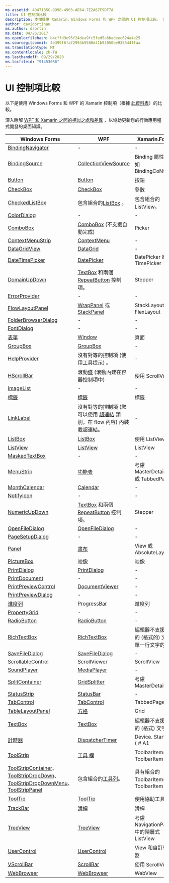 ```yaml
---
ms.assetid: 4D47185C-8998-4903-AE64-7E2A67F9DF7A
title: UI 控制項比較
description: 本檔提供 Xamarin、Windows Forms 和 WPF 之間的 UI 控制項比較。 它也會連結至比較 WPF 與 Xamarin 格式的其他檔。
author: davidortinau
ms.author: daortin
ms.date: 04/26/2017
ms.openlocfilehash: b4cffd9e95f24dea9fc5fed5a6badeec624a4e25
ms.sourcegitcommit: 4e399f6fa72993b9580d41b93050be935544ffaa
ms.translationtype: MT
ms.contentlocale: zh-TW
ms.lasthandoff: 09/29/2020
ms.locfileid: "91453086"
---
```

# <a name="ui-controls-comparison"></a>UI 控制項比較

以下是使用 Windows Forms 和 WPF 的 Xamarin 控制項（根據 [此資料表](/dotnet/framework/wpf/advanced/windows-forms-controls-and-equivalent-wpf-controls)）的比較。

深入瞭解 [WPF 和 Xamarin 之間的相似之處和差異](wpf.md) ，以協助更新您的行動應用程式開發的桌面知識。

|Windows Forms|WPF|Xamarin.Forms|
|--- |--- |--- |
|[BindingNavigator](/dotnet/api/system.windows.forms.bindingnavigator)|-|-|
|[BindingSource](/dotnet/api/system.windows.forms.bindingsource)|[CollectionViewSource](/dotnet/api/system.windows.data.collectionviewsource)|Binding 屬性，例如 BindingCoNtext|
|[Button](/dotnet/api/system.windows.forms.button)|[Button](/dotnet/api/system.windows.controls.button)|按鈕|
|[CheckBox](/dotnet/api/system.windows.forms.checkbox)|[CheckBox](/dotnet/api/system.windows.controls.checkbox)|參數|
|[CheckedListBox](/dotnet/api/system.windows.forms.checkedlistbox)|包含組合的[ListBox](/dotnet/api/system.windows.controls.listbox) 。|包含組合的 ListView。|
|[ColorDialog](/dotnet/api/system.windows.forms.colordialog)|-|-|
|[ComboBox](/dotnet/api/system.windows.forms.combobox)|[ComboBox](/dotnet/api/system.windows.controls.combobox) (不支援自動完成) |Picker|
|[ContextMenuStrip](/dotnet/api/system.windows.forms.contextmenustrip)|[ContextMenu](/dotnet/api/system.windows.controls.contextmenu)|-|
|[DataGridView](/dotnet/api/system.windows.forms.datagridview)|[DataGrid](/dotnet/api/system.windows.controls.datagrid)|-|
|[DateTimePicker](/dotnet/api/system.windows.forms.datetimepicker)|[DatePicker](/dotnet/api/system.windows.controls.datepicker)|DatePicker & TimePicker|
|[DomainUpDown](/dotnet/api/system.windows.forms.domainupdown)|[TextBox](/dotnet/api/system.windows.controls.textbox) 和兩個 [RepeatButton](/dotnet/api/system.windows.controls.primitives.repeatbutton) 控制項。|Stepper|
|[ErrorProvider](/dotnet/api/system.windows.forms.errorprovider)|-|-|
|[FlowLayoutPanel](/dotnet/api/system.windows.forms.flowlayoutpanel)|[WrapPanel](/dotnet/api/system.windows.controls.wrappanel) 或 [StackPanel](/dotnet/api/system.windows.controls.stackpanel)|StackLayout 或 FlexLayout|
|[FolderBrowserDialog](/dotnet/api/system.windows.forms.folderbrowserdialog)|-|-|
|[FontDialog](/dotnet/api/system.windows.forms.fontdialog)|-|-|
|[表單](/dotnet/api/system.windows.forms.form)|[Window](/dotnet/api/system.windows.window)|頁面|
|[GroupBox](/dotnet/api/system.windows.forms.groupbox)|[GroupBox](/dotnet/api/system.windows.controls.groupbox)|-|
|[HelpProvider](/dotnet/api/system.windows.forms.helpprovider)|沒有對等的控制項 (使用工具提示) 。|-|
|[HScrollBar](/dotnet/api/system.windows.forms.hscrollbar)|滾動[條](/dotnet/api/system.windows.controls.primitives.scrollbar) (滾動內建在容器控制項中) |使用 ScrollView|
|[ImageList](/dotnet/api/system.windows.forms.imagelist)|-|-|
|[標籤](/dotnet/api/system.windows.forms.label)|[標籤](/dotnet/api/system.windows.controls.label)|標籤|
|[LinkLabel](/dotnet/api/system.windows.forms.linklabel)|沒有對等的控制項 (您可以使用 [超連結](/dotnet/api/system.windows.documents.hyperlink) 類別，在 flow 內容) 內裝載超連結。|-|
|[ListBox](/dotnet/api/system.windows.forms.listbox)|[ListBox](/dotnet/api/system.windows.controls.listbox)|使用 ListView|
|[ListView](/dotnet/api/system.windows.forms.listview)|[ListView](/dotnet/api/system.windows.controls.listview)|ListView|
|[MaskedTextBox](/dotnet/api/system.windows.forms.maskedtextbox)|-|-|
|[MenuStrip](/dotnet/api/system.windows.forms.menustrip)|[功能表](/dotnet/api/system.windows.controls.menu)|考慮 MasterDetailPage 或 TabbedPage|
|[MonthCalendar](/dotnet/api/system.windows.forms.monthcalendar)|[Calendar](/dotnet/api/system.windows.controls.calendar)|-|
|[NotifyIcon](/dotnet/api/system.windows.forms.notifyicon)|-|-|
|[NumericUpDown](/dotnet/api/system.windows.forms.numericupdown)|[TextBox](/dotnet/api/system.windows.controls.textbox) 和兩個 [RepeatButton](/dotnet/api/system.windows.controls.primitives.repeatbutton) 控制項。|Stepper|
|[OpenFileDialog](/dotnet/api/system.windows.forms.openfiledialog)|[OpenFileDialog](/dotnet/api/microsoft.win32.openfiledialog)|-|
|[PageSetupDialog](/dotnet/api/system.windows.forms.pagesetupdialog)|-|-|
|[Panel](/dotnet/api/system.windows.forms.panel)|[畫布](/dotnet/api/system.windows.controls.canvas)|View 或 AbsoluteLayout|
|[PictureBox](/dotnet/api/system.windows.forms.picturebox)|[映像](/dotnet/api/system.windows.controls.image)|映像|
|[PrintDialog](/dotnet/api/system.windows.forms.printdialog)|[PrintDialog](/dotnet/api/system.windows.controls.printdialog)|-|
|[PrintDocument](/dotnet/api/system.drawing.printing.printdocument)|-|-|
|[PrintPreviewControl](/dotnet/api/system.windows.forms.printpreviewcontrol)|[DocumentViewer](/dotnet/api/system.windows.controls.documentviewer)|-|
|[PrintPreviewDialog](/dotnet/api/system.windows.forms.printpreviewdialog)|-|-|
|[進度列](/dotnet/api/system.windows.forms.progressbar)|[ProgressBar](/dotnet/api/system.windows.controls.progressbar)|進度列|
|[PropertyGrid](/dotnet/api/system.windows.forms.propertygrid)|-|-|
|[RadioButton](/dotnet/api/system.windows.forms.radiobutton)|[RadioButton](/dotnet/api/system.windows.controls.radiobutton)|-|
|[RichTextBox](/dotnet/api/system.windows.forms.richtextbox)|[RichTextBox](/dotnet/api/system.windows.controls.richtextbox)|編輯器不支援豐富的 (格式的) 文字、單一行文字的專案|
|[SaveFileDialog](/dotnet/api/system.windows.forms.savefiledialog)|[SaveFileDialog](/dotnet/api/microsoft.win32.savefiledialog)|-|
|[ScrollableControl](/dotnet/api/system.windows.forms.scrollablecontrol)|[ScrollViewer](/dotnet/api/system.windows.controls.scrollviewer)|ScrollView|
|[SoundPlayer](/dotnet/api/system.media.soundplayer)|[MediaPlayer](/dotnet/api/system.windows.media.mediaplayer)|-|
|[SplitContainer](/dotnet/api/system.windows.forms.splitcontainer)|[GridSplitter](/dotnet/api/system.windows.controls.gridsplitter)|考慮 MasterDetailPage|
|[StatusStrip](/dotnet/api/system.windows.forms.statusstrip)|[StatusBar](/dotnet/api/system.windows.controls.primitives.statusbar)|-|
|[TabControl](/dotnet/api/system.windows.forms.tabcontrol)|[TabControl](/dotnet/api/system.windows.controls.tabcontrol)|TabbedPage|
|[TableLayoutPanel](/dotnet/api/system.windows.forms.tablelayoutpanel)|[方格](/dotnet/api/system.windows.controls.grid)|Grid|
|[TextBox](/dotnet/api/system.windows.forms.textbox)|[TextBox](/dotnet/api/system.windows.controls.textbox)|編輯器不支援豐富的 (格式) 文字|
|[計時器](/dotnet/api/system.windows.forms.timer)|[DispatcherTimer](/dotnet/api/system.windows.threading.dispatchertimer)|Device. StartTime ( # A1|
|[ToolStrip](/dotnet/api/system.windows.forms.toolstrip)|[工具 欄](/dotnet/api/system.windows.controls.toolbar)|ToolbarItems 和 ToolbarItem|
|[ToolStripContainer](/dotnet/api/system.windows.forms.toolstripcontainer)、 [ToolStripDropDown](/dotnet/api/system.windows.forms.toolstripdropdown)、 [ToolStripDropDownMenu](/dotnet/api/system.windows.forms.toolstripdropdownmenu)、 [ToolStripPanel](/dotnet/api/system.windows.forms.toolstrippanel)|包含組合的[工具列](/dotnet/api/system.windows.controls.toolbar)。|具有組合的 ToolbarItems 和 ToolbarItem|
|[ToolTip](/dotnet/api/system.windows.forms.tooltip)|[ToolTip](/dotnet/api/system.windows.controls.tooltip)|使用協助工具功能|
|[TrackBar](/dotnet/api/system.windows.forms.trackbar)|[滑桿](/dotnet/api/system.windows.controls.slider)|滑桿|
|[TreeView](/dotnet/api/system.windows.forms.treeview)|[TreeView](/dotnet/api/system.windows.controls.treeview)|考慮 NavigationPage 中的階層式 ListView|
|[UserControl](/dotnet/api/system.windows.forms.usercontrol)|[UserControl](/dotnet/api/system.windows.controls.usercontrol)|View 和自訂轉譯器|
|[VScrollBar](/dotnet/api/system.windows.forms.vscrollbar)|[ScrollBar](/dotnet/api/system.windows.controls.primitives.scrollbar)|使用 ScrollView|
|[WebBrowser](/dotnet/api/system.windows.forms.webbrowser)|[WebBrowser](/dotnet/api/system.windows.controls.webbrowser)|WebView|
